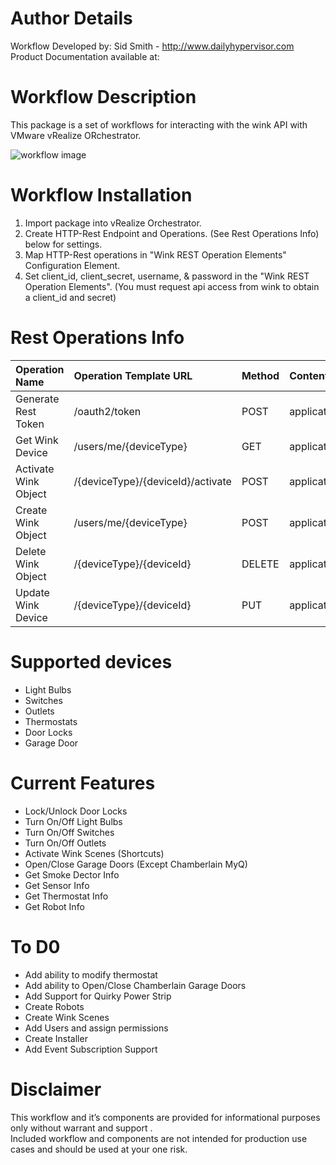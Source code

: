 # Author Details

Workflow Developed by: Sid Smith - http://www.dailyhypervisor.com  
Product Documentation available at:   

# Workflow Description

This package is a set of workflows for interacting with the wink API with VMware vRealize ORchestrator. 

![workflow image](http://images.vraexperts.com/wink_workflows.png)

# Workflow Installation

1. Import package into vRealize Orchestrator.
2. Create HTTP-Rest Endpoint and Operations.  (See Rest Operations Info) below for settings.
3. Map HTTP-Rest operations in "Wink REST Operation Elements" Configuration Element.
4. Set client_id, client_secret, username, & password in the "Wink REST Operation Elements". (You must request api access from wink to obtain a client_id
and secret)

# Rest Operations Info

| Operation Name       | Operation Template URL            | Method | ContentType      | Config Element Attrib Name      |
| :------------------- | :-------------------------------- | :----- | :--------------- | :------------------------------ |
| Generate Rest Token  | /oauth2/token                     | POST   | application/json | generateRestToken_restOperation |
| Get Wink Device      | /users/me/{deviceType}            | GET    | application/json | getDevice_restOperation         |
| Activate Wink Object | /{deviceType}/{deviceId}/activate | POST   | application/json | activateDevice_restOperation    |
| Create Wink Object   | /users/me/{deviceType}            | POST   | application/json | createDevice_restOperation      |
| Delete Wink Object   | /{deviceType}/{deviceId}          | DELETE | application/json | deleteDevice_restOperation      |
| Update Wink Device   | /{deviceType}/{deviceId}          | PUT    | application/json | updateDevice_restOperation      |

# Supported devices

  * Light Bulbs
  * Switches
  * Outlets
  * Thermostats
  * Door Locks
  * Garage Door
  
# Current Features

* Lock/Unlock Door Locks
* Turn On/Off Light Bulbs
* Turn On/Off Switches
* Turn On/Off Outlets
* Activate Wink Scenes (Shortcuts)
* Open/Close Garage Doors (Except Chamberlain MyQ)
* Get Smoke Dector Info
* Get Sensor Info
* Get Thermostat Info
* Get Robot Info
  
# To D0

* Add ability to modify thermostat
* Add ability to Open/Close Chamberlain Garage Doors
* Add Support for Quirky Power Strip
* Create Robots
* Create Wink Scenes
* Add Users and assign permissions
* Create Installer
* Add Event Subscription Support

  
# Disclaimer


This workflow and it’s components are provided for informational purposes only without warrant and support .  
Included workflow and components are not intended for production use cases and should be used at your one risk.
